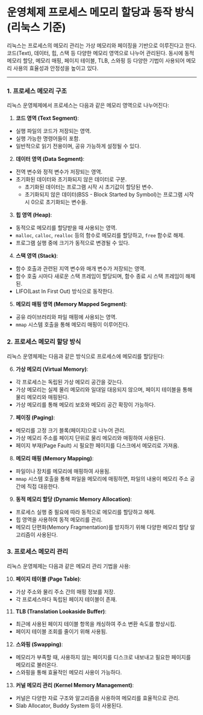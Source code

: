 # 운영체제 프로세스 메모리 할당과 동작 방식 (리눅스 기준)
    
리눅스는 프로세스의 메모리 관리는 가상 메모리와 페이징을 기반으로 이루진다고 한다. 코드(Text), 데이터, 힙, 스택 등 다양한 메모리 영역으로 나누어 관리된다. 동시에 동적 메모리 할당, 메모리 매핑, 페이지 테이블, TLB, 스와핑 등 다양한 기법이 사용되어 메모리 사용의 효율성과 안정성을 높이고 있다.

---

### 1. 프로세스 메모리 구조

리눅스 운영체제에서 프로세스는 다음과 같은 메모리 영역으로 나누어진다:

1. **코드 영역 (Text Segment)**:
- 실행 파일의 코드가 저장되는 영역.
- 실행 가능한 명령어들이 포함.
- 일반적으로 읽기 전용이며, 공유 가능하게 설정될 수 있다.
2. **데이터 영역 (Data Segment)**:
- 전역 변수와 정적 변수가 저장되는 영역.
- 초기화된 데이터와 초기화되지 않은 데이터로 구분.
    - 초기화된 데이터는 프로그램 시작 시 초기값이 할당된 변수.
    - 초기화되지 않은 데이터(BSS - Block Started by Symbol)는 프로그램 시작 시 0으로 초기화되는 변수들.
3. **힙 영역 (Heap)**:
- 동적으로 메모리를 할당받을 때 사용되는 영역.
- `malloc`, `calloc`, `realloc` 등의 함수로 메모리를 할당하고, `free` 함수로 해제.
- 프로그램 실행 중에 크기가 동적으로 변경될 수 있다.
4. **스택 영역 (Stack)**:
- 함수 호출과 관련된 지역 변수와 매개 변수가 저장되는 영역.
- 함수 호출 시마다 새로운 스택 프레임이 할당되며, 함수 종료 시 스택 프레임이 해제된.
- LIFO(Last In First Out) 방식으로 동작한다.
5. **메모리 매핑 영역 (Memory Mapped Segment)**:
- 공유 라이브러리와 파일 매핑에 사용되는 영역.
- `mmap` 시스템 호출을 통해 메모리 매핑이 이루어진다.

### 2. 프로세스 메모리 할당 방식

리눅스 운영체제는 다음과 같은 방식으로 프로세스에 메모리를 할당된다:

6. **가상 메모리 (Virtual Memory)**:
- 각 프로세스는 독립된 가상 메모리 공간을 갖는다.
- 가상 메모리는 실제 물리 메모리와 일대일 대응되지 않으며, 페이지 테이블을 통해 물리 메모리와 매핑된다.
- 가상 메모리를 통해 메모리 보호와 메모리 공간 확장이 가능하다.
7. **페이징 (Paging)**:
- 메모리를 고정 크기 블록(페이지)으로 나누어 관리.
- 가상 메모리 주소를 페이지 단위로 물리 메모리와 매핑하여 사용된다.
- 페이지 부재(Page Fault) 시 필요한 페이지를 디스크에서 메모리로 가져옴.
8. **메모리 매핑 (Memory Mapping)**:
- 파일이나 장치를 메모리에 매핑하여 사용됨.
- `mmap` 시스템 호출을 통해 파일을 메모리에 매핑하면, 파일의 내용이 메모리 주소 공간에 직접 대응한다.
9. **동적 메모리 할당 (Dynamic Memory Allocation)**:
- 프로세스 실행 중 필요에 따라 동적으로 메모리를 할당하고 해제.
- 힙 영역을 사용하여 동적 메모리를 관리.
- 메모리 단편화(Memory Fragmentation)를 방지하기 위해 다양한 메모리 할당 알고리즘이 사용된다.

### 3. 프로세스 메모리 관리

리눅스 운영체제는 다음과 같은 메모리 관리 기법을 사용:

10. **페이지 테이블 (Page Table)**:
- 가상 주소와 물리 주소 간의 매핑 정보를 저장.
- 각 프로세스마다 독립된 페이지 테이블이 존재.
11. **TLB (Translation Lookaside Buffer)**:
- 최근에 사용된 페이지 테이블 항목을 캐싱하여 주소 변환 속도를 향상시킴.
- 페이지 테이블 조회를 줄이기 위해 사용됨.
12. **스와핑 (Swapping)**:
- 메모리가 부족할 때, 사용하지 않는 페이지를 디스크로 내보내고 필요한 페이지를 메모리로 불러온다.
- 스와핑을 통해 효율적인 메모리 사용이 가능하다.
13. **커널 메모리 관리 (Kernel Memory Management)**:
- 커널은 다양한 자료 구조와 알고리즘을 사용하여 메모리를 효율적으로 관리.
- Slab Allocator, Buddy System 등이 사용된다.